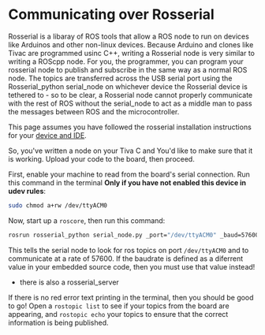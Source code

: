 # Communicating over Rosserial

Rosserial is a libaray of ROS tools that allow a ROS node to run on devices like Arduinos and other non-linux devices. Because Arduino and clones like Tivac are programmed usinc C++, writing a Rosserial node is very similar to writing a ROScpp node. For you, the programmer, you can program your rosserial node to publish and subscribe in the same way as a normal ROS node. The topics are transferred across the USB serial port using the Rosserial_python serial_node on whichever device the Rosserial device is tethered to - so to be clear, a Rosserial node cannot properly communicate with the rest of ROS without the serial_node to act as a middle man to pass the messages between ROS and the microcontroller.

This page assumes you have followed the rosserial installation instructions for your [device and IDE](http://wiki.ros.org/rosserial#Client_Libraries).

So, you've written a node on your Tiva C and You'd like to make sure that it is working. Upload your code to the board, then proceed.

First, enable your machine to read from the board's serial connection. Run this command in the terminal **Only if you have not enabled this device in udev rules**:

``` sh
sudo chmod a+rw /dev/ttyACM0
```

Now, start up a `roscore`, then run this command:

``` sh
rosrun rosserial_python serial_node.py _port="/dev/ttyACM0" _baud=57600
```

This tells the serial node to look for ros topics on port `/dev/ttyACM0` and to communicate at a rate of 57600. If the baudrate is defined as a diferrent value in your embedded source code, then you must use that value instead!

* there is also a rosserial_server

If there is no red error text printing in the terminal, then you should be good to go! Open a `rostopic list` to see if your topics from the board are appearing, and `rostopic echo` your topics to ensure that the correct information is being published.
